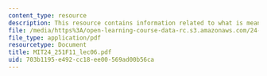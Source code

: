 ```yaml
---
content_type: resource
description: This resource contains information related to what is meaning?
file: /media/https%3A/open-learning-course-data-rc.s3.amazonaws.com/24-251-introduction-to-philosophy-of-language-fall-2011/703b1195e492cc18ee00569ad00b56ca_MIT24_251F11_lec06.pdf
file_type: application/pdf
resourcetype: Document
title: MIT24_251F11_lec06.pdf
uid: 703b1195-e492-cc18-ee00-569ad00b56ca
---
```

